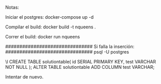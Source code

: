 Notas:

Iniciar el postgres:
docker-compose up -d

Compilar el build:
docker build -t nqueens .

Correr el build:
docker run nqueens

###############################
Si falla la inserción:
###############################
psql -U postgres

\l
CREATE TABLE solutiontable(
    id SERIAL PRIMARY KEY,
    test VARCHAR NOT NULL
);
ALTER TABLE solutiontable ADD COLUMN test VARCHAR;

Intentar de nuevo.
